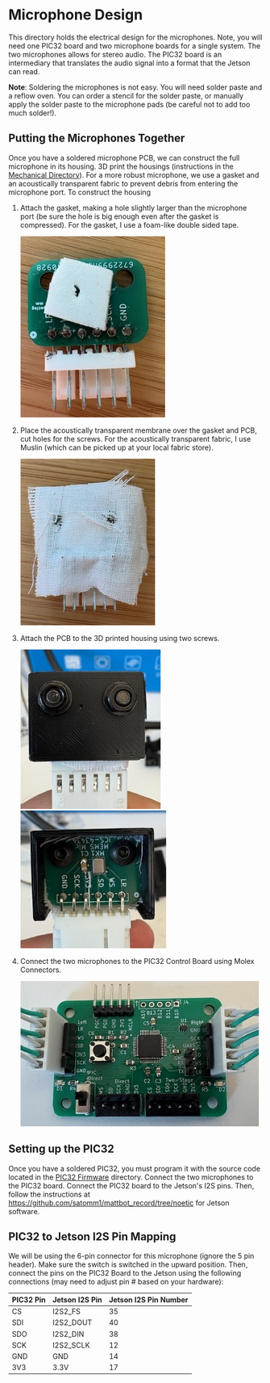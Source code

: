 # Microphone Design

This directory holds the electrical design for the microphones. Note, you will need one  PIC32 board and two microphone boards for a single system. The two microphones allows for stereo audio. The PIC32 board is an intermediary that translates the audio signal into a format that the Jetson can read.

**Note**: Soldering the microphones is not easy. You will need solder paste and a reflow oven.  You can order a stencil for the solder paste, or manually apply the solder paste to the microphone pads (be careful not to add too much solder!).

## Putting the Microphones Together
Once you have a soldered microphone PCB, we can construct the full microphone in its housing. 3D print the housings (instructions in the [Mechanical Directory](../../CAD/README.md)). For a more robust microphone, we use a gasket and an acoustically transparent fabric to prevent debris from entering the microphone port. To construct the housing

1. Attach the gasket, making a hole slightly larger than the microphone port (be sure the hole is big enough even after the gasket is compressed). For the gasket, I use a foam-like double sided tape.

    ![Gasket](../images/mic_gasket.jpg) 

2. Place the acoustically transparent membrane over the gasket and PCB, cut holes for the screws. For the acoustically transparent fabric, I use Muslin (which can be picked up at your local fabric store).

    ![Acoustically Transparent Membrane](../images/mic_acoustic.jpg)

3. Attach the PCB to the 3D printed housing using two screws.

    ![Housing Front](../images/mic_housing_front.jpg)  ![Housing Back](../images/mic_housing_back.jpg) 

4. Connect the two microphones to the PIC32 Control Board using Molex Connectors.

    ![PIC32 Board](../images/mic_mcu.jpg)

## Setting up the PIC32
Once you have a soldered PIC32, you must program it with the source code located in the [PIC32 Firmware](./PIC32%20Firmware/) directory. Connect the two microphones to the PIC32 board. Connect the PIC32 board to the Jetson's I2S pins. Then, follow the instructions at https://github.com/satomm1/mattbot_record/tree/noetic for Jetson software.

## PIC32 to Jetson I2S Pin Mapping

We will be using the 6-pin connector for this microphone (ignore the 5 pin header). Make sure the switch is switched in the upward position. Then, connect the pins on the PIC32 Board to the Jetson using the following connections (may need to adjust pin # based on your hardware):

| PIC32 Pin | Jetson I2S Pin | Jetson I2S Pin Number |
|-----------|----------------|-----------------------|
| CS        | I2S2_FS        | 35 |
| SDI       | I2S2_DOUT      | 40 |
| SDO       | I2S2_DIN       | 38 |
| SCK       | I2S2_SCLK      | 12 |
| GND       | GND            | 14 |
| 3V3       | 3.3V           | 17 |
